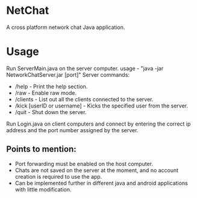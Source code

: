 # NetChat
A cross platform network chat Java application.

# Usage
<p>
Run ServerMain.java on the server computer.
  usage - "java -jar NetworkChatServer.jar [port]"
Server commands:
  <ul>
    <li>/help - Print the help section.</li>
    <li>/raw - Enable raw mode.</li>
    <li>/clients - List out all the clients connected to the server.</li>
    <li>/kick [userID or username] - Kicks the specified user from the server.</li>
    <li>/quit - Shut down the server.</li>
  </ul>
Run Login.java on client computers and connect by entering the correct ip address and the port number assigned by the server.
</p>

<p>
<h2>Points to mention:</h2>
<ul>
<li>Port forwarding must be enabled on the host computer.</li>
<li>Chats are not saved on the server at the moment, and no account creation is required to use the app.</li>
<li>Can be implemented further in different java and android applications with little modification.</li>
  </ul>
</p>
